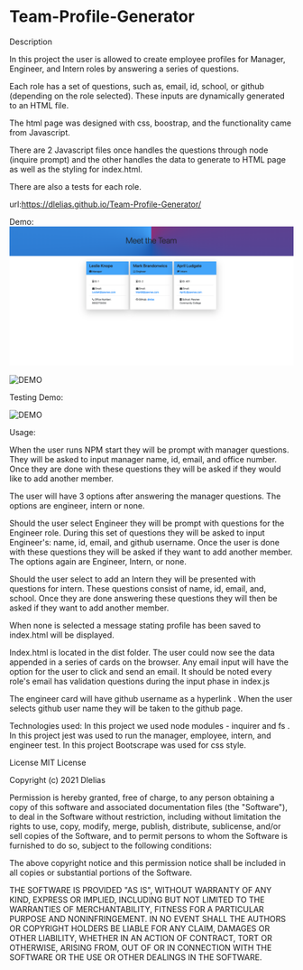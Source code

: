 # Team-Profile-Generator
Description

In this project the user is allowed to create employee profiles for Manager, Engineer, and Intern roles by answering a series of questions. 

Each role has a set of questions, such as, email, id, school, or github (depending on the role selected). These inputs are dynamically generated to an HTML file. 

The html page was designed with css, boostrap, and the functionality came from Javascript. 

There are 2 Javascript files  once handles the questions through node (inquire prompt) and the other handles the data to generate to HTML page as well as the styling for index.html.  

There are also a tests for each role. 

url:https://dlelias.github.io/Team-Profile-Generator/

Demo: 
![alt-text](./Develop/demo/Team-profile-gen-screenshot.png)

![DEMO](https://github.com/Dlelias/Team-Profile-Generator/blob/main/Develop/demo/Team-profile-gen-demo.gif)

Testing Demo:

![DEMO](https://github.com/Dlelias/Team-Profile-Generator/blob/main/Develop/demo/Testing-demo.gif)


Usage:

When the user runs NPM start they will be prompt with manager questions. They will be asked to input manager name, id, email, and office number. Once they are done with these questions they will be asked if they would like to add another member. 

The user will have 3 options after answering the manager questions. The options are engineer, intern or none. 

Should the user select Engineer they will be prompt with questions for the Engineer role. During this set of questions they will be asked to input Engineer's: name, id, email, and github username. Once the user is done with these questions they will be asked if they want to add another member. The options again are Engineer, Intern, or none. 

Should the user select to add an Intern they will be presented with questions for intern. These questions consist of name, id, email, and, school. Once they are done answering these questions they will then be asked if they want to add another member. 

When none is selected a message stating profile has been saved to index.html will be displayed. 

Index.html is located in the dist folder. The user could now see the data appended in a series of cards on the browser. Any email input will have the option for the user to click and send an email. It should be noted every role's email has validation questions during the input phase in index.js

The engineer card will have github username as a hyperlink . When the user selects github user name they will be taken to the github page.

Technologies used:
In this project we used node modules - inquirer and fs .
In this project jest was used to run the manager, employee, intern, and engineer test.
In this project Bootscrape was used for css style. 


License
MIT License

Copyright (c) 2021 Dlelias

Permission is hereby granted, free of charge, to any person obtaining a copy of this software and associated documentation files (the "Software"), to deal in the Software without restriction, including without limitation the rights to use, copy, modify, merge, publish, distribute, sublicense, and/or sell copies of the Software, and to permit persons to whom the Software is furnished to do so, subject to the following conditions:

The above copyright notice and this permission notice shall be included in all copies or substantial portions of the Software.

THE SOFTWARE IS PROVIDED "AS IS", WITHOUT WARRANTY OF ANY KIND, EXPRESS OR IMPLIED, INCLUDING BUT NOT LIMITED TO THE WARRANTIES OF MERCHANTABILITY, FITNESS FOR A PARTICULAR PURPOSE AND NONINFRINGEMENT. IN NO EVENT SHALL THE AUTHORS OR COPYRIGHT HOLDERS BE LIABLE FOR ANY CLAIM, DAMAGES OR OTHER LIABILITY, WHETHER IN AN ACTION OF CONTRACT, TORT OR OTHERWISE, ARISING FROM, OUT OF OR IN CONNECTION WITH THE SOFTWARE OR THE USE OR OTHER DEALINGS IN THE SOFTWARE.
